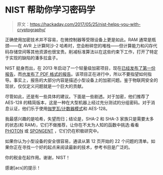# NIST 帮助你学习密码学

> 原文：<https://hackaday.com/2017/05/25/nist-helps-you-with-cryptography/>

正确使用加密技术并不容易，在微控制器等受限设备上更是如此。RAM 通常是瓶颈——在 AVR 上计算阿沙-2 哈希时，您会粉碎您的堆栈——但计算能力和闪存代码存储空间等其他资源也很宝贵。削减标准算法以在这些约束下工作，打开了特定于实现的缺陷的潘多拉盒子。

NIST 挺身而出，在 2013 年启动了一个轻量级加密项目，现在[已经发布了第一份报告](https://www.nist.gov/publications/report-lightweight-cryptography)，而[也发布了 PDF 格式的报告](http://nvlpubs.nist.gov/nistpubs/ir/2017/NIST.IR.8114.pdf)。该项目正在进行中，所以不要指望如何指导。事实上，报告的大部分内容是描述小型设备上的加密问题。鉴于物联网安全的现状，仅仅定义问题就是一个巨大的贡献。

尽管如此，还是有一些具体的建议。下面是一些剧透。对于加密，他们推荐了 AES-128 的精简版本，这是一种在大型机器上经过充分测试的分组密码。对于消息认证，他们乐于使用[伽罗瓦/计数器模式](https://en.wikipedia.org/wiki/Galois/Counter_Mode)和 AES-128。

我最感兴趣的是哈希，失望而归；结论是，SHA-2 和 SHA-3 家族只是需要太多的状态(和 RAM)，它们不做推荐，让你在不太为人知的函数中挑选:看看 [PHOTON](https://sites.google.com/site/photonhashfunction/design) 或 [SPONGENT](https://sites.google.com/site/spongenthash/) ，它们仍在积极研究中。

如果你认为小型设备的安全很容易，通读从第 12 页开始的 22 个问题的清单。如果你正在寻找一个好的起点来阅读最新的技术，参考书目是广泛的。

你的税金在起作用。谢谢，NIST！

感谢[acs]的提示！
